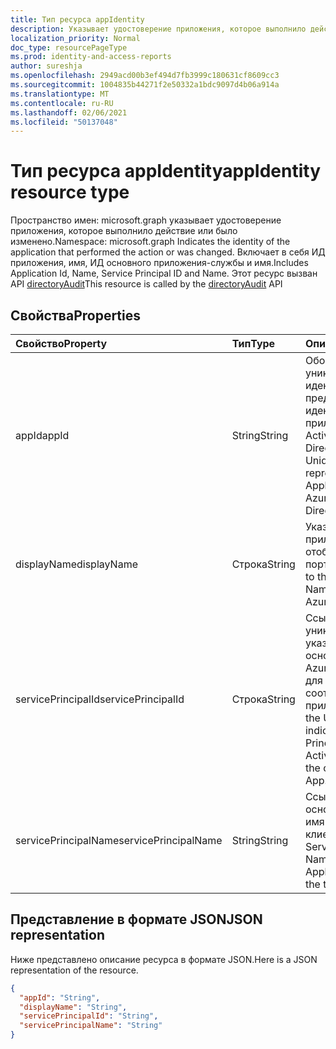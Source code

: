 ```yaml
---
title: Тип ресурса appIdentity
description: Указывает удостоверение приложения, которое выполнило действие или было изменено. Включает в себя ИД приложения, имя, ИД основного приложения-службы и имя. Этот ресурс вызван API directoryAudit
localization_priority: Normal
doc_type: resourcePageType
ms.prod: identity-and-access-reports
author: sureshja
ms.openlocfilehash: 2949acd00b3ef494d7fb3999c180631cf8609cc3
ms.sourcegitcommit: 1004835b44271f2e50332a1bdc9097d4b06a914a
ms.translationtype: MT
ms.contentlocale: ru-RU
ms.lasthandoff: 02/06/2021
ms.locfileid: "50137048"
---
```

# <a name="appidentity-resource-type"></a><span data-ttu-id="233da-105">Тип ресурса appIdentity</span><span class="sxs-lookup"><span data-stu-id="233da-105">appIdentity resource type</span></span>

<span data-ttu-id="233da-106">Пространство имен: microsoft.graph указывает удостоверение приложения, которое выполнило действие или было изменено.</span><span class="sxs-lookup"><span data-stu-id="233da-106">Namespace: microsoft.graph Indicates the identity of the application that performed the action or was changed.</span></span> <span data-ttu-id="233da-107">Включает в себя ИД приложения, имя, ИД основного приложения-службы и имя.</span><span class="sxs-lookup"><span data-stu-id="233da-107">Includes Application Id, Name, Service Principal ID and Name.</span></span> <span data-ttu-id="233da-108">Этот ресурс вызван API [directoryAudit](../api/directoryaudit-get.md)</span><span class="sxs-lookup"><span data-stu-id="233da-108">This resource is called by the [directoryAudit](../api/directoryaudit-get.md) API</span></span>


## <a name="properties"></a><span data-ttu-id="233da-109">Свойства</span><span class="sxs-lookup"><span data-stu-id="233da-109">Properties</span></span>
| <span data-ttu-id="233da-110">Свойство</span><span class="sxs-lookup"><span data-stu-id="233da-110">Property</span></span>     | <span data-ttu-id="233da-111">Тип</span><span class="sxs-lookup"><span data-stu-id="233da-111">Type</span></span>   |<span data-ttu-id="233da-112">Описание</span><span class="sxs-lookup"><span data-stu-id="233da-112">Description</span></span>|
|:---------------|:--------|:----------|
|<span data-ttu-id="233da-113">appId</span><span class="sxs-lookup"><span data-stu-id="233da-113">appId</span></span>|<span data-ttu-id="233da-114">String</span><span class="sxs-lookup"><span data-stu-id="233da-114">String</span></span>|<span data-ttu-id="233da-115">Обозначает уникальный идентификатор GUID, представляющий идентификатор приложения в Azure Active Directory.</span><span class="sxs-lookup"><span data-stu-id="233da-115">Refers to the Unique GUID representing Application Id in the Azure Active Directory.</span></span>|
|<span data-ttu-id="233da-116">displayName</span><span class="sxs-lookup"><span data-stu-id="233da-116">displayName</span></span>|<span data-ttu-id="233da-117">Строка</span><span class="sxs-lookup"><span data-stu-id="233da-117">String</span></span>|<span data-ttu-id="233da-118">Указывает на имя приложения, отображаемую на портале Azure.</span><span class="sxs-lookup"><span data-stu-id="233da-118">Refers to the Application Name displayed in the Azure Portal.</span></span>|
|<span data-ttu-id="233da-119">servicePrincipalId</span><span class="sxs-lookup"><span data-stu-id="233da-119">servicePrincipalId</span></span>|<span data-ttu-id="233da-120">Строка</span><span class="sxs-lookup"><span data-stu-id="233da-120">String</span></span>|<span data-ttu-id="233da-121">Ссылается на уникальный GUID, указывающий ИД основного службы в Azure Active Directory для соответствующего приложения.</span><span class="sxs-lookup"><span data-stu-id="233da-121">Refers to the Unique GUID indicating Service Principal Id in Azure Active Directory for the corresponding App.</span></span>|
|<span data-ttu-id="233da-122">servicePrincipalName</span><span class="sxs-lookup"><span data-stu-id="233da-122">servicePrincipalName</span></span>|<span data-ttu-id="233da-123">String</span><span class="sxs-lookup"><span data-stu-id="233da-123">String</span></span>|<span data-ttu-id="233da-124">Ссылается на имя основного службы имя приложения в клиенте.</span><span class="sxs-lookup"><span data-stu-id="233da-124">Refers to the Service Principal Name is the Application name in the tenant.</span></span> |

## <a name="json-representation"></a><span data-ttu-id="233da-125">Представление в формате JSON</span><span class="sxs-lookup"><span data-stu-id="233da-125">JSON representation</span></span>

<span data-ttu-id="233da-126">Ниже представлено описание ресурса в формате JSON.</span><span class="sxs-lookup"><span data-stu-id="233da-126">Here is a JSON representation of the resource.</span></span>

<!-- {
  "blockType": "resource",
  "optionalProperties": [

  ],
  "@odata.type": "microsoft.graph.appIdentity"
}-->

```json
{
  "appId": "String",
  "displayName": "String",
  "servicePrincipalId": "String",
  "servicePrincipalName": "String"
}

```

<!-- uuid: 8fcb5dbc-d5aa-4681-8e31-b001d5168d79
2015-10-25 14:57:30 UTC -->
<!-- {
  "type": "#page.annotation",
  "description": "appIdentity resource",
  "keywords": "",
  "section": "documentation",
  "tocPath": ""
}-->


